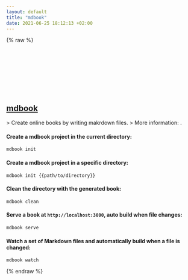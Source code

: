 ```yaml
---
layout: default
title: "mdbook"
date: 2021-06-25 18:12:13 +02:00
---
```

{% raw %}
<h2 id="mdbook">
  <a href="/en/linux/mdbook.html">mdbook</a> <a href="#mdbook"><svg class="icon">
    <use href="/assets/images/unicode_sprite.svg#link" />
  </svg></a>
</h2>
> Create online books by writing makrdown files.
> More information: <https://rust-lang.github.io/mdBook/>.

#### Create a mdbook project in the current directory:
```shell
mdbook init
```
#### Create a mdbook project in a specific directory:
```shell
mdbook init {{path/to/directory}}
```
#### Clean the directory with the generated book:
```shell
mdbook clean
```
#### Serve a book at `http://localhost:3000`, auto build when file changes:
```shell
mdbook serve
```
#### Watch a set of Markdown files and automatically build when a file is changed:
```shell
mdbook watch
```
{% endraw %}